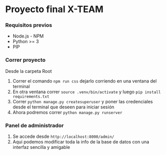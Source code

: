 # Proyecto final X-TEAM

### Requisitos previos
* Node.js - NPM
* Python >= 3
* PIP

### Correr proyecto
Desde la carpeta Root
1. Correr el comando `npm run css` dejarlo corriendo en una ventana del terminal
2. En otra ventana correr `source .venv/bin/activate` y luego `pip install requirements.txt`
3. Correr `python manage.py createsuperuser` y poner las credenciales desde el terminal que deseen para iniciar sesión
4. Ahora podremos correr `python manage.py runserver`

### Panel de administrador
1. Se accede desde `http://localhost:8000/admin/`
2. Aqui podemos modificar toda la info de la base de datos con una interfaz sencilla y amigable

